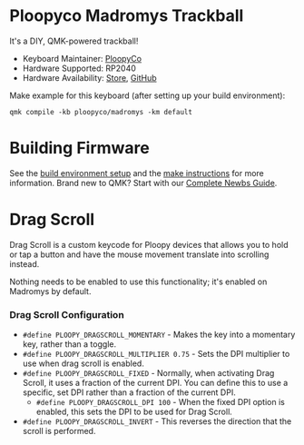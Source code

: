
# Ploopyco Madromys Trackball

It's a DIY, QMK-powered trackball!

* Keyboard Maintainer: [PloopyCo](https://github.com/ploopyco)
* Hardware Supported: RP2040
* Hardware Availability: [Store](https://ploopy.co), [GitHub](https://github.com/ploopyco)

Make example for this keyboard (after setting up your build environment):

    qmk compile -kb ploopyco/madromys -km default

# Building Firmware

See the [build environment setup](https://docs.qmk.fm/#/getting_started_build_tools) and the [make instructions](https://docs.qmk.fm/#/getting_started_make_guide) for more information. Brand new to QMK? Start with our [Complete Newbs Guide](https://docs.qmk.fm/#/newbs).

# Drag Scroll

Drag Scroll is a custom keycode for Ploopy devices that allows you to hold or tap a button and have the mouse movement translate into scrolling instead. 

Nothing needs to be enabled to use this functionality; it's enabled on Madromys by default.

### Drag Scroll Configuration

* `#define PLOOPY_DRAGSCROLL_MOMENTARY` - Makes the key into a momentary key, rather than a toggle.
* `#define PLOOPY_DRAGSCROLL_MULTIPLIER 0.75` - Sets the DPI multiplier to use when drag scroll is enabled. 
* `#define PLOOPY_DRAGSCROLL_FIXED` - Normally, when activating Drag Scroll, it uses a fraction of the current DPI. You can define this to use a specific, set DPI rather than a fraction of the current DPI. 
  * `#define PLOOPY_DRAGSCROLL_DPI 100` - When the fixed DPI option is enabled, this sets the DPI to be used for Drag Scroll.
* `#define PLOOPY_DRAGSCROLL_INVERT` - This reverses the direction that the scroll is performed. 

